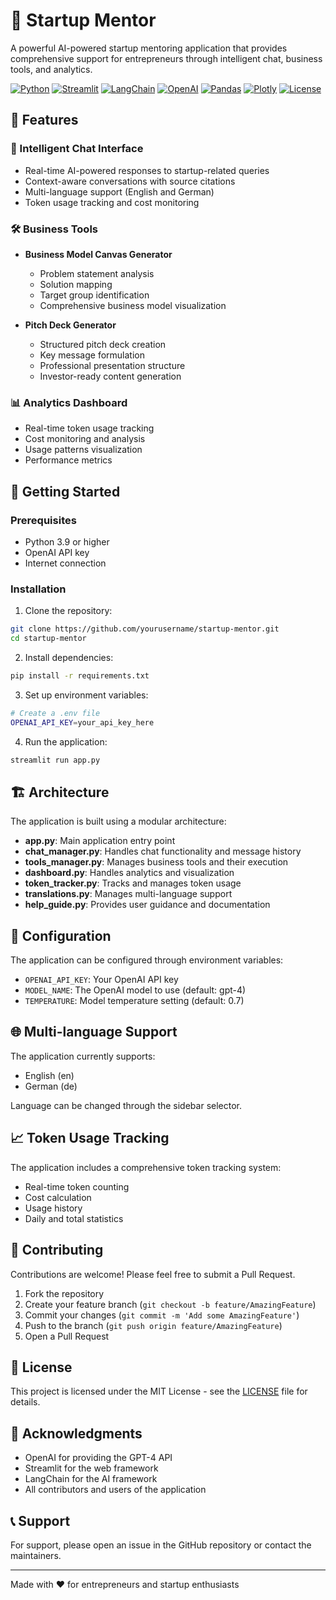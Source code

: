 # 🚀 Startup Mentor

A powerful AI-powered startup mentoring application that provides comprehensive support for entrepreneurs through intelligent chat, business tools, and analytics.

[![Python](https://img.shields.io/badge/Python-3.9%2B-blue)](https://www.python.org/)
[![Streamlit](https://img.shields.io/badge/Streamlit-1.32.0-FF4B4B)](https://streamlit.io/)
[![LangChain](https://img.shields.io/badge/LangChain-0.1.0-00A67E)](https://python.langchain.com/)
[![OpenAI](https://img.shields.io/badge/OpenAI-GPT4-412991)](https://openai.com/)
[![Pandas](https://img.shields.io/badge/Pandas-2.0.0-150458)](https://pandas.pydata.org/)
[![Plotly](https://img.shields.io/badge/Plotly-5.18.0-3F4F75)](https://plotly.com/)
[![License](https://img.shields.io/badge/License-MIT-green.svg)](LICENSE)

## 🌟 Features

### 💬 Intelligent Chat Interface
- Real-time AI-powered responses to startup-related queries
- Context-aware conversations with source citations
- Multi-language support (English and German)
- Token usage tracking and cost monitoring

### 🛠️ Business Tools
- **Business Model Canvas Generator**
  - Problem statement analysis
  - Solution mapping
  - Target group identification
  - Comprehensive business model visualization

- **Pitch Deck Generator**
  - Structured pitch deck creation
  - Key message formulation
  - Professional presentation structure
  - Investor-ready content generation

### 📊 Analytics Dashboard
- Real-time token usage tracking
- Cost monitoring and analysis
- Usage patterns visualization
- Performance metrics

## 🚀 Getting Started

### Prerequisites
- Python 3.9 or higher
- OpenAI API key
- Internet connection

### Installation

1. Clone the repository:
```bash
git clone https://github.com/yourusername/startup-mentor.git
cd startup-mentor
```

2. Install dependencies:
```bash
pip install -r requirements.txt
```

3. Set up environment variables:
```bash
# Create a .env file
OPENAI_API_KEY=your_api_key_here
```

4. Run the application:
```bash
streamlit run app.py
```

## 🏗️ Architecture

The application is built using a modular architecture:

- **app.py**: Main application entry point
- **chat_manager.py**: Handles chat functionality and message history
- **tools_manager.py**: Manages business tools and their execution
- **dashboard.py**: Handles analytics and visualization
- **token_tracker.py**: Tracks and manages token usage
- **translations.py**: Manages multi-language support
- **help_guide.py**: Provides user guidance and documentation

## 🔧 Configuration

The application can be configured through environment variables:

- `OPENAI_API_KEY`: Your OpenAI API key
- `MODEL_NAME`: The OpenAI model to use (default: gpt-4)
- `TEMPERATURE`: Model temperature setting (default: 0.7)

## 🌐 Multi-language Support

The application currently supports:
- English (en)
- German (de)

Language can be changed through the sidebar selector.

## 📈 Token Usage Tracking

The application includes a comprehensive token tracking system:
- Real-time token counting
- Cost calculation
- Usage history
- Daily and total statistics

## 🤝 Contributing

Contributions are welcome! Please feel free to submit a Pull Request.

1. Fork the repository
2. Create your feature branch (`git checkout -b feature/AmazingFeature`)
3. Commit your changes (`git commit -m 'Add some AmazingFeature'`)
4. Push to the branch (`git push origin feature/AmazingFeature`)
5. Open a Pull Request

## 📝 License

This project is licensed under the MIT License - see the [LICENSE](LICENSE) file for details.

## 🙏 Acknowledgments

- OpenAI for providing the GPT-4 API
- Streamlit for the web framework
- LangChain for the AI framework
- All contributors and users of the application

## 📞 Support

For support, please open an issue in the GitHub repository or contact the maintainers.

---

Made with ❤️ for entrepreneurs and startup enthusiasts 